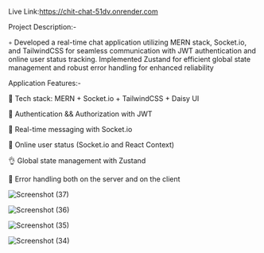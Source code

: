 Live Link:https://chit-chat-51dv.onrender.com

Project Description:-

◦ Developed a real-time chat application utilizing MERN stack, Socket.io, and TailwindCSS for seamless communication with JWT authentication and online user status tracking. Implemented Zustand for efficient global state management and robust error handling for enhanced reliability

Application Features:-

🌟 Tech stack: MERN + Socket.io + TailwindCSS + Daisy UI

🎃 Authentication && Authorization with JWT

👾 Real-time messaging with Socket.io

🚀 Online user status (Socket.io and React Context)

👌 Global state management with Zustand

🐞 Error handling both on the server and on the client



![Screenshot (37)](https://github.com/PandeyRahulPandey/Chit-Chat/assets/118816805/a9325553-66b5-4610-85f8-f4b447f40673)



![Screenshot (36)](https://github.com/PandeyRahulPandey/Chit-Chat/assets/118816805/a30de426-cae9-41d6-bb91-fe28c74120f4)



![Screenshot (35)](https://github.com/PandeyRahulPandey/Chit-Chat/assets/118816805/c1bcb62c-b16c-4fb3-8578-265c6ef424cc)



![Screenshot (34)](https://github.com/PandeyRahulPandey/Chit-Chat/assets/118816805/82212c90-69d6-4b55-b1e1-967ed9072544)


